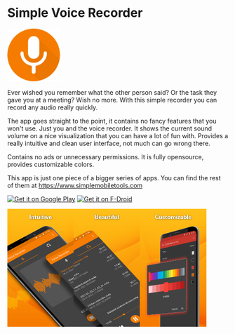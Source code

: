 # Simple Voice Recorder
<img alt="Logo" src="fastlane/metadata/android/en-US/images/icon.png" width="120" />

Ever wished you remember what the other person said? Or the task they gave you at a meeting? Wish no more. With this simple recorder you can record any audio really quickly.

The app goes straight to the point, it contains no fancy features that you won\'t use. Just you and the voice recorder. It shows the current sound volume on a nice visualization that you can have a lot of fun with. Provides a really intuitive and clean user interface, not much can go wrong there.

Contains no ads or unnecessary permissions. It is fully opensource, provides customizable colors.

This app is just one piece of a bigger series of apps. You can find the rest of them at https://www.simplemobiletools.com

<a href='https://play.google.com/store/apps/details?id=com.simplemobiletools.voicerecorder'><img src='https://simplemobiletools.com/images/button-google-play.svg' alt='Get it on Google Play' height=45/></a>
<a href='https://f-droid.org/packages/com.simplemobiletools.voicerecorder/'><img src='https://simplemobiletools.com/images/button-f-droid.png' alt='Get it on F-Droid' height=45 ></a>
<div style="display:flex;">
<img alt="App image" src="fastlane/metadata/android/en-US/images/phoneScreenshots/english/1.jpg" width="30%">
<img alt="App image" src="fastlane/metadata/android/en-US/images/phoneScreenshots/english/2.jpg" width="30%">
<img alt="App image" src="fastlane/metadata/android/en-US/images/phoneScreenshots/english/3.jpg" width="30%">
</div>
